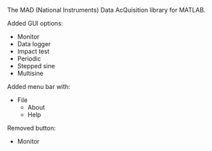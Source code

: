 The MAD (National Instruments) Data AcQuisition library for MATLAB.

Added GUI options:
- Monitor
- Data logger
- Impact test
- Periodic
- Stepped sine
- Multisine

Added menu bar with:
- File
  - About
  - Help

Removed button:
- Monitor